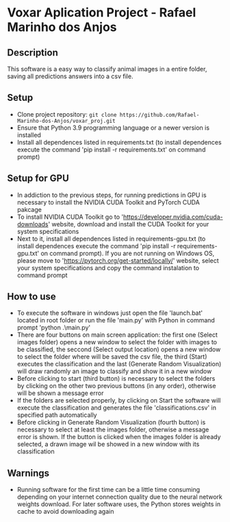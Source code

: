 # Voxar Aplication Project - Rafael Marinho dos Anjos

## Description
This software is a easy way to classify animal images in a entire folder, saving all predictions answers into a csv file.

## Setup
- Clone project repository: `git clone https://github.com/Rafael-Marinho-dos-Anjos/voxar_proj.git`
- Ensure that Python 3.9 programming language or a newer version is installed
- Install all dependences listed in requirements.txt (to install dependences execute the command 'pip install -r requirements.txt' on command prompt)

## Setup for GPU
- In addiction to the previous steps, for running predictions in GPU is necessary to install the NVIDIA CUDA Toolkit and PyTorch CUDA pakcage
- To install NVIDIA CUDA Toolkit go to 'https://developer.nvidia.com/cuda-downloads' website, download and install the CUDA Toolkit for your system specifications
- Next to it, install all dependences listed in requirements-gpu.txt (to install dependences execute the command 'pip install -r requirements-gpu.txt' on command prompt). If you are not running on Windows OS, please move to 'https://pytorch.org/get-started/locally/' website, select your system specifications and copy the command instalation to command prompt

## How to use
- To execute the software in windows just open the file 'launch.bat' located in root folder or run the file 'main.py' with Python in command prompt 'python .\main.py'
- There are four buttons on main screen application: the first one (Select images folder) opens a new window to select the folder with images to be classified, the seccond (Select output location) opens a new window to select the folder where will be saved the csv file, the third (Start) executes the classification and the last (Generate Random Visualization) will draw randomly an image to classify and show it in a new window
- Before clicking to start (third button) is necessary to select the folders by clicking on the other two previous buttons (in any order), otherwise will be shown a message error
- If the folders are selected properly, by clicking on Start the software will execute the classification and generates the file 'classifications.csv' in specified path automatically
- Before clicking in Generate Random Visualization (fourth button) is necessary to select at least the images folder, otherwise a message error is shown. If the button is clicked when the images folder is already selected, a drawn image wil be showed in a new window with its classification

## Warnings
- Running software for the first time can be a little time consuming depending on your internet connection quality due to the neural network weights download. For later software uses, the Python stores weights in cache to avoid downloading again